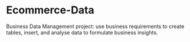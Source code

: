 # Ecommerce-Data
Business Data Management project: use business requirements to create tables, insert, and analyse data to formulate business insights.
